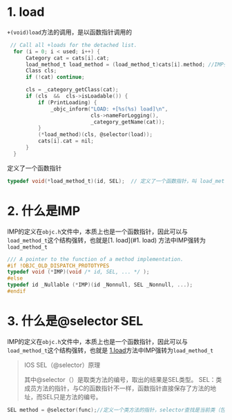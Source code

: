 # 1. load

`+(void)load`方法的调用，是以函数指针调用的

```c
 // Call all +loads for the detached list.
  for (i = 0; i < used; i++) {
      Category cat = cats[i].cat;
      load_method_t load_method = (load_method_t)cats[i].method; //IMP强转为load_method_t
      Class cls;
      if (!cat) continue;

      cls = _category_getClass(cat);
      if (cls  &&  cls->isLoadable()) {
          if (PrintLoading) {
              _objc_inform("LOAD: +[%s(%s) load]\n", 
                           cls->nameForLogging(), 
                           _category_getName(cat));
          }
          (*load_method)(cls, @selector(load));  
          cats[i].cat = nil;
      }
  }
```

定义了一个函数指针

```c
typedef void(*load_method_t)(id, SEL);  // 定义了一个函数指针，叫 load_method_t
```

# 2. 什么是IMP

IMP的定义在`objc.h`文件中，本质上也是一个函数指针，因此可以与`load_method_t`这个结构强转，也就是[1. load](#1. load) 方法中IMP强转为`load_method_t`

```c
/// A pointer to the function of a method implementation. 
#if !OBJC_OLD_DISPATCH_PROTOTYPES
typedef void (*IMP)(void /* id, SEL, ... */ ); 
#else
typedef id _Nullable (*IMP)(id _Nonnull, SEL _Nonnull, ...); 
#endif

```

# 3. 什么是@selector SEL

IMP的定义在`objc.h`文件中，本质上也是一个函数指针，因此可以与`load_method_t`这个结构强转，也就是 [1.load](#1.load)方法中IMP强转为`load_method_t`

> IOS SEL（@selector）原理
>
> 其中@selector（）是取类方法的编号，取出的结果是SEL类型。
> SEL：类成员方法的指针，与C的函数指针不一样，函数指针直接保存了方法的地址，而SEL只是方法的编号。

```c
SEL method = @selector(func);//定义一个类方法的指针，selector查找是当前类（包含子类）的方法
```

